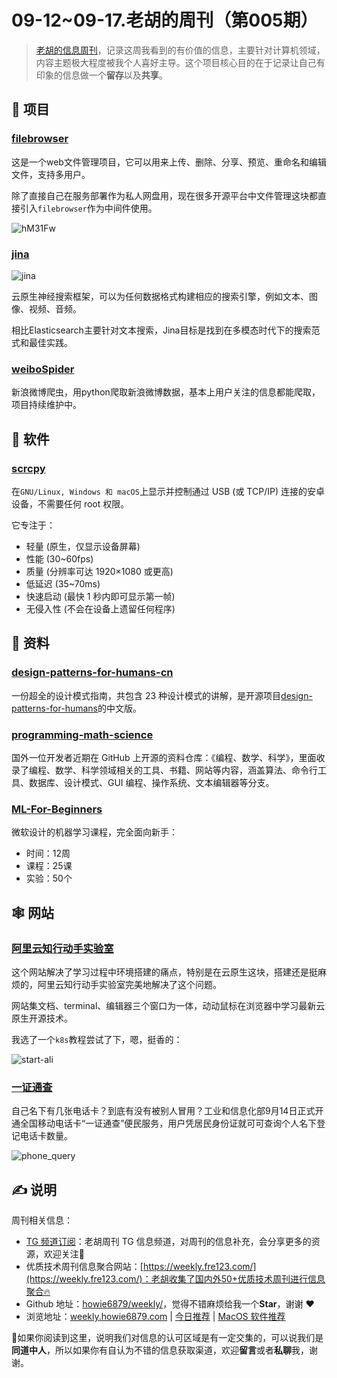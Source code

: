 # 09-12~09-17.老胡的周刊（第005期）

> [老胡的信息周刊](https://weekly.howie6879.com/)，记录这周我看到的有价值的信息，主要针对计算机领域，内容主题极大程度被我个人喜好主导。这个项目核心目的在于记录让自己有印象的信息做一个**留存**以及**共享**。

## 🎯 项目

### [filebrowser](https://github.com/filebrowser/filebrowser)

这是一个web文件管理项目，它可以用来上传、删除、分享、预览、重命名和编辑文件，支持多用户。

除了直接自己在服务部署作为私人网盘用，现在很多开源平台中文件管理这块都直接引入`filebrowser`作为中间件使用。

![hM31Fw](https://images-1252557999.file.myqcloud.com/uPic/hM31Fw.jpg)

### [jina](https://github.com/jina-ai/jina)

![jina](https://images-1252557999.file.myqcloud.com/uPic/9MHbAU.png)

云原生神经搜索框架，可以为任何数据格式构建相应的搜索引擎，例如文本、图像、视频、音频。

相比Elasticsearch主要针对文本搜索，Jina目标是找到在多模态时代下的搜索范式和最佳实践。

### [weiboSpider](https://github.com/dataabc/weiboSpider)

新浪微博爬虫，用python爬取新浪微博数据，基本上用户关注的信息都能爬取，项目持续维护中。


## 🤖 软件

### [scrcpy](https://github.com/Genymobile/scrcpy)

在`GNU/Linux, Windows 和 macOS`上显示并控制通过 USB (或 TCP/IP) 连接的安卓设备，不需要任何 root 权限。

它专注于：

- 轻量 (原生，仅显示设备屏幕)
- 性能 (30~60fps)
- 质量 (分辨率可达 1920×1080 或更高)
- 低延迟 (35~70ms)
- 快速启动 (最快 1 秒内即可显示第一帧)
- 无侵入性 (不会在设备上遗留任何程序)


## 👀 资料

### [design-patterns-for-humans-cn](https://github.com/guanguans/design-patterns-for-humans-cn)

一份超全的设计模式指南，共包含 23 种设计模式的讲解，是开源项目[design-patterns-for-humans](https://github.com/kamranahmedse/design-patterns-for-humans)的中文版。

### [programming-math-science](https://github.com/bobeff/programming-math-science) 

国外一位开发者近期在 GitHub 上开源的资料仓库：《编程、数学、科学》，里面收录了编程、数学、科学领域相关的工具、书籍、网站等内容，涵盖算法、命令行工具、数据库、设计模式、GUI 编程、操作系统、文本编辑器等分支。

### [ML-For-Beginners](https://github.com/microsoft/ML-For-Beginners)

微软设计的机器学习课程，完全面向新手：

- 时间：12周
- 课程：25课
- 实验：50个


## 🕸 网站

### [阿里云知行动手实验室](https://start.aliyun.com/)

这个网站解决了学习过程中环境搭建的痛点，特别是在云原生这块，搭建还是挺麻烦的，阿里云知行动手实验室完美地解决了这个问题。

网站集文档、terminal、编辑器三个窗口为一体，动动鼠标在浏览器中学习最新云原生开源技术。

我选了一个`k8s`教程尝试了下，嗯，挺香的：

![start-ali](https://images-1252557999.file.myqcloud.com/uPic/LIfQqw.png)

### [一证通查](https://getsimnum.caict.ac.cn/#/)

自己名下有几张电话卡？到底有没有被别人冒用？工业和信息化部9月14日正式开通全国移动电话卡“一证通查”便民服务，用户凭居民身份证就可可查询个人名下登记电话卡数量。

![phone_query](https://images-1252557999.file.myqcloud.com/uPic/phone_query.png)

## ✍️ 说明

周刊相关信息：

- [TG 频道订阅](https://t.me/howie_weekly)：老胡周刊 TG 信息频道，对周刊的信息补充，会分享更多的资源，欢迎关注👏
- 优质技术周刊信息聚合网站：[https://weekly.fre123.com/](https://weekly.fre123.com/)：老胡收集了国内外50+优质技术周刊进行信息聚合🔥
- Github 地址：[howie6879/weekly/](https://github.com/howie6879/weekly/)，觉得不错麻烦给我一个**Star**，谢谢 ❤️
- 浏览地址：[weekly.howie6879.com](https://weekly.howie6879.com) | [今日推荐](https://weekly.howie6879.com/recommend/index.html) | [MacOS 软件推荐](https://weekly.howie6879.com/soft/mac.html)

🙌如果你阅读到这里，说明我们对信息的认可区域是有一定交集的，可以说我们是**同道中人**，所以如果你有自认为不错的信息获取渠道，欢迎**留言**或者**私聊**我，谢谢。
